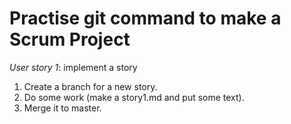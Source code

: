 Practise git command to make a Scrum Project
===========================================

*User story 1*: implement a story
 1. Create a branch for a new story.
 2. Do some work (make a story1.md and put some text).
 3. Merge it to master.
